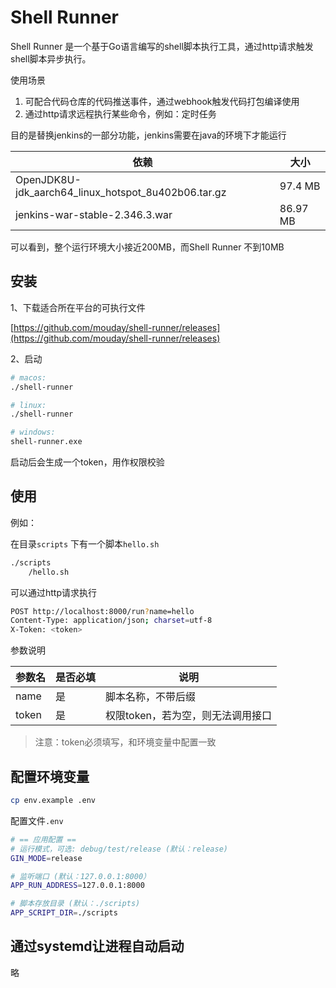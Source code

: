 # Shell Runner 

Shell Runner 是一个基于Go语言编写的shell脚本执行工具，通过http请求触发shell脚本异步执行。

使用场景

1. 可配合代码仓库的代码推送事件，通过webhook触发代码打包编译使用
2. 通过http请求远程执行某些命令，例如：定时任务

目的是替换jenkins的一部分功能，jenkins需要在java的环境下才能运行

依赖 | 大小
--- | ---
OpenJDK8U-jdk_aarch64_linux_hotspot_8u402b06.tar.gz | 97.4 MB
jenkins-war-stable-2.346.3.war | 86.97 MB


可以看到，整个运行环境大小接近200MB，而Shell Runner 不到10MB

## 安装

1、下载适合所在平台的可执行文件

[https://github.com/mouday/shell-runner/releases](https://github.com/mouday/shell-runner/releases)


2、启动

```bash
# macos: 
./shell-runner

# linux: 
./shell-runner

# windows: 
shell-runner.exe
```

启动后会生成一个token，用作权限校验

## 使用

例如：

在目录`scripts` 下有一个脚本`hello.sh`

```bash
./scripts
    /hello.sh
```

可以通过http请求执行

```bash
POST http://localhost:8000/run?name=hello
Content-Type: application/json; charset=utf-8
X-Token: <token>

```

参数说明

| 参数名 | 是否必填 | 说明 |
| --- | --- | --- |
| name | 是 | 脚本名称，不带后缀 |
| token | 是 | 权限token，若为空，则无法调用接口 |

> 注意：token必须填写，和环境变量中配置一致

## 配置环境变量

```bash
cp env.example .env
```

配置文件`.env`

```bash
# == 应用配置 ==
# 运行模式，可选: debug/test/release (默认：release)
GIN_MODE=release

# 监听端口 (默认：127.0.0.1:8000）
APP_RUN_ADDRESS=127.0.0.1:8000

# 脚本存放目录 (默认：./scripts)
APP_SCRIPT_DIR=./scripts
```

## 通过systemd让进程自动启动

略
